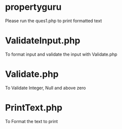 propertyguru
============
Please run the ques1.php to print formatted text

ValidateInput.php
=================
To format input and validate the input with Validate.php

Validate.php
============
To Validate Integer, Null and above zero

PrintText.php
=============
To Format the text to print

